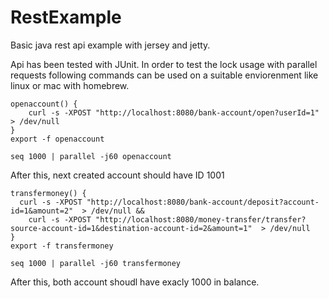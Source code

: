 # RestExample
Basic java rest api example with jersey and jetty.

Api has been tested with JUnit. In order to test the lock usage with parallel requests following commands can be used on a suitable enviorenment like linux or mac with homebrew.

    openaccount() {
        curl -s -XPOST "http://localhost:8080/bank-account/open?userId=1"  > /dev/null
    }
    export -f openaccount

    seq 1000 | parallel -j60 openaccount

After this, next created account should have ID 1001

    transfermoney() {
      curl -s -XPOST "http://localhost:8080/bank-account/deposit?account-id=1&amount=2"  > /dev/null &&
        curl -s -XPOST "http://localhost:8080/money-transfer/transfer?source-account-id=1&destination-account-id=2&amount=1"  > /dev/null   
    }
    export -f transfermoney

    seq 1000 | parallel -j60 transfermoney
    
After this, both account shoudl have exacly 1000 in balance.    

